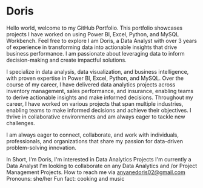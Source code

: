 # Doris
Hello world, welcome to my GitHub Portfolio. This portfolio showcases projects I have worked on using Power BI, Excel, Python, and MySQL Workbench. Feel free to explore
I am Doris, a Data Analyst with over 3 years of experience in transforming data into actionable insights that drive business performance. I am passionate about leveraging data to inform decision-making and create impactful solutions.

I specialize in data analysis, data visualization, and business intelligence, with proven expertise in Power BI, Excel, Python, and MySQL. Over the course of my career, I have delivered data analytics projects across inventory management, sales performance, and insurance, enabling teams to derive actionable insights and make informed decisions.
Throughout my career, I have worked on various projects that span multiple industries, enabling teams to make informed decisions and achieve their objectives. I thrive in collaborative environments and am always eager to tackle new challenges.

I am always eager to connect, collaborate, and work with individuals, professionals, and organizations that share my passion for data-driven problem-solving innovation.

In Short,
I'm Doris,
I'm interested in Data Analytics Projects
I'm currently a Data Analyst
I'm looking to collaborate on any Data Analytics and /or Project Management Projects.
How to reach me via anyanedoris02@gmail.com
Pronouns: she/her
Fun fact: cooking and music
